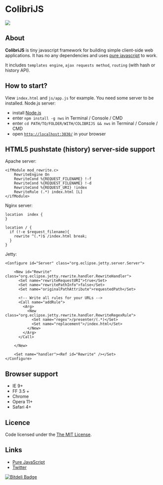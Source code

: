ColibriJS
===

![](https://raw.github.com/larchanka/ColibriJS/master/images/colibrijs-logo.png)

About
---

**ColibriJS** is tiny javascript framework for building simple client-side web applications. It has no any dependencies and uses [pure javascript](http://pure-javascript.org/) to work.

It includes `templates engine`, `ajax requests method`, `routing` (with hash or history API).

How to start?
---

View `index.html` and `js/app.js` for example.
You need some server to be installed. Node.js server:

* install [Node.js](http://nodejs.org/)
* enter `npm install -g nws` in Terminal / Console / CMD
* enter `cd PATH/TO/FOLDER/WITH/COLIBRIJS && nws` in Terminal / Console / CMD
* open [`http://localhost:3030/`](http://localhost:3030/) in your browser

HTML5 pushstate (history) server-side support
---

Apache server:

```
<ifModule mod_rewrite.c>
    RewriteEngine On
    RewriteCond %{REQUEST_FILENAME} !-f
    RewriteCond %{REQUEST_FILENAME} !-d
    RewriteCond %{REQUEST_URI} !index
    RewriteRule (.*) index.html [L]
</ifModule>
```

Nginx server:

```
location  index {
}

location / {
  if (!-e $request_filename){
    rewrite ^(.*)$ /index.html break;
  }
}
```

Jetty:

```
<Configure id="Server" class="org.eclipse.jetty.server.Server">

    <New id="Rewrite" class="org.eclipse.jetty.rewrite.handler.RewriteHandler">
      <Set name="rewriteRequestURI">true</Set>
      <Set name="rewritePathInfo">false</Set>
      <Set name="originalPathAttribute">requestedPath</Set>
      
      <!-- Write all rules for your URLs -->
      <Call name="addRule">
        <Arg>
          <New class="org.eclipse.jetty.rewrite.handler.RewriteRegexRule">
            <Set name="regex">/presenter/(.*)</Set>
            <Set name="replacement">/index.html</Set>
          </New>
        </Arg>
      </Call>
      
    </New>
    
    <Set name="handler"><Ref id="Rewrite" /></Set>
</Configure>
```

Browser support
---

* IE 9+
* FF 3.5 +
* Chrome
* Opera 11+
* Safari 4+

Licence
---

Code licensed under the [The MIT License](http://opensource.org/licenses/MIT).

Links
---

* [Pure JavaScript](http://pure-javascript.com)
* [Twitter](https://twitter.com/pure_javascript)




[![Bitdeli Badge](https://d2weczhvl823v0.cloudfront.net/larchanka/colibrijs/trend.png)](https://bitdeli.com/free "Bitdeli Badge")

